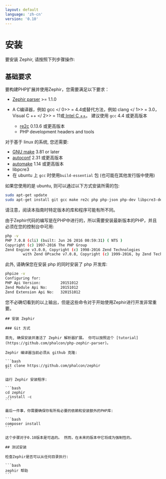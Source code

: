 ```yaml
---
layout: default
language: 'zh-cn'
version: '0.10'
---
```


# 安装

要安装 Zephir, 请按照下列步骤操作:

<a name='prerequisites'></a>

## 基础要求

要构建PHP扩展并使用Zephir，您需要满足以下要求：

* [Zephir parser](https://github.com/phalcon/php-zephir-parser) >= 1.1.0
* A C编译器，例如 gcc </ 0>> = 4.4或替代方法，例如 clang </ 1>> = 3.0， Visual C ++ </ 2>> = 11或[ Intel C ++](https://software.intel.com/en-us/c-compilers)。 建议使用 `gcc` 4.4 或更高版本</li> 
    
    * [re2c](http://re2c.org/) 0.13.6 或更高版本
    * PHP development headers and tools</ul> 
    
    对于基于 linux 的系统, 您还需要:
    
    * [GNU make](https://www.gnu.org/software/make/) 3.81 or later
    * [autoconf](https://www.gnu.org/software/autoconf/autoconf.html) 2.31 或更高版本
    * [automake](https://www.gnu.org/software/automake/) 1.14 或更高版本
    * libpcre3
    * 在 ubuntu 上 `gcc` 时使用`build-essential` 包 (也可能在其他发行版中使用)
    
    如果您使用的是 ubuntu, 则可以通过以下方式安装所需的包:
    
    ```bash
    sudo apt-get update
    sudo apt-get install git gcc make re2c php php-json php-dev libpcre3-dev build-essential
    ```
    
    请注意，阅读本指南时特定版本的库和程序可能有所不同。
    
    由于Zephir代码的编写是在PHP中进行的，所以需要安装最新版本的PHP，并且必须在您的控制台中可用:
    
    ```bash
    php -v
    PHP 7.0.8 (cli) (built: Jun 26 2016 00:59:31) ( NTS )
    Copyright (c) 1997-2016 The PHP Group
    Zend Engine v3.0.0, Copyright (c) 1998-2016 Zend Technologies
            with Zend OPcache v7.0.8, Copyright (c) 1999-2016, by Zend Technologies
    ```
    
    此外, 请确保您在安装 php 的同时安装了 php 开发库:
    
    ```bash
    phpize -v
    Configuring for:
    PHP Api Version:         20151012
    Zend Module Api No:      20151012
    Zend Extension Api No:   320151012
    ```
    
    您不必确切看到的以上输出，但是这些命令对于开始使用Zephir进行开发非常重要。
    
    

<a name='installing-zephir'></a>

    
    ## 安装 Zephir
    
    

<a name='git-way'></a>

    
    ### Git 方式
    
    首先, 确保安装并激活了 Zephir 解析器扩展。 你可以按照这个 [tutorial](https://github.com/phalcon/php-zephir-parser)。
    
    Zephir 编译器当前必须从 github 克隆:
    
    ```bash
    git clone https://github.com/phalcon/zephir
    ```
    
    运行 Zephir 安装程序:
    
    ```bash
    cd zephir
    ./install -c
    ```
    
    最后一件事，你需要确保你有所有必要的依赖和安装额外的PHP库:
    
    ```bash
    composer install
    ```
    
    这个步骤对于0.10版本是可选的。 然而，在未来的版本中它将成为强制性的。
    
    

<a name='testing-the-installation'></a>

    
    ## 测试安装
    
    检查Zephir是否可以从任何目录执行:
    
    ```bash
    zephir 帮助
    ```
